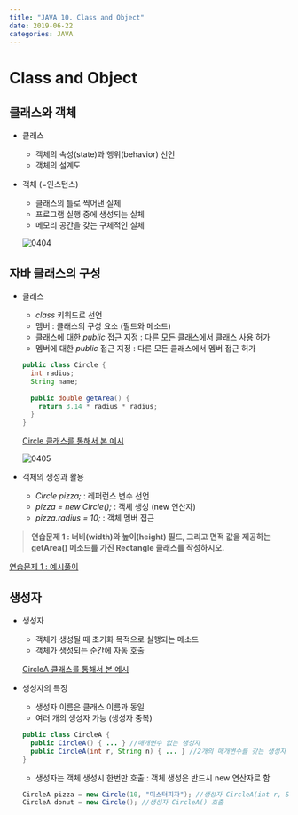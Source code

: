 ```yaml
---
title: "JAVA 10. Class and Object"
date: 2019-06-22
categories: JAVA
---
```


# Class and Object

## 클래스와 객체

* 클래스
  * 객체의 속성(state)과 행위(behavior) 선언
  * 객체의 설계도
  
* 객체 (=인스턴스)
  * 클래스의 틀로 찍어낸 실체
  * 프로그램 실행 중에 생성되는 실체
  * 메모리 공간을 갖는 구체적인 실체
  
  ![0404](https://user-images.githubusercontent.com/26007107/59965396-489ddd00-9548-11e9-8ada-10ad3ea359eb.png)


## 자바 클래스의 구성
* 클래스
  * *class* 키워드로 선언
  * 멤버 : 클래스의 구성 요소 (필드와 메소드)
  * 클래스에 대한 *public* 접근 지정 : 다른 모든 클래스에서 클래스 사용 허가
  * 멤버에 대한 *public* 접근 지정 : 다른 모든 클래스에서 멤버 접근 허가
  
  ~~~java
  public class Circle {
    int radius;
    String name;
    
    public double getArea() {
      return 3.14 * radius * radius;
    }
  }
  ~~~
  
  [Circle 클래스를 통해서 본 예시](https://github.com/DetegiCE/JavaStudy/blob/master/chapter4/Circle.java)
  
  ![0405](https://user-images.githubusercontent.com/26007107/59965516-39b82a00-954a-11e9-83d4-45f4e5cfb6ec.png)

* 객체의 생성과 활용
  * *Circle pizza;* : 레퍼런스 변수 선언
  * *pizza = new Circle();* : 객체 생성 (new 연산자)
  * *pizza.radius = 10;* : 객체 멤버 접근
  
> **연습문제 1 : 너비(width)와 높이(height) 필드, 그리고 면적 값을 제공하는 getArea() 메소드를 가진 Rectangle 클래스를 작성하시오.**

[연습문제 1 : 예시풀이](https://github.com/DetegiCE/JavaStudy/blob/master/chapter4/Rectangle.java)

## 생성자
* 생성자
  * 객체가 생성될 때 초기화 목적으로 실행되는 메소드
  * 객체가 생성되는 순간에 자동 호출
  
  [CircleA 클래스를 통해서 본 예시](https://github.com/DetegiCE/JavaStudy/blob/master/chapter4/CircleA.java)
  
* 생성자의 특징
  * 생성자 이름은 클래스 이름과 동일
  * 여러 개의 생성자 가능 (생성자 중복)
  
  ~~~java
  public class CircleA {
    public CircleA() { ... } //매개변수 없는 생성자
    public CircleA(int r, String n) { ... } //2개의 매개변수를 갖는 생성자
  }
  ~~~
  
  * 생성자는 객체 생성시 한번만 호출 : 객체 생성은 반드시 new 연산자로 함
  
  ~~~java
  CircleA pizza = new Circle(10, "미스터피자"); //생성자 CircleA(int r, String n) 호출
  CircleA donut = new Circle(); //생성자 CircleA() 호출
  ~~~
